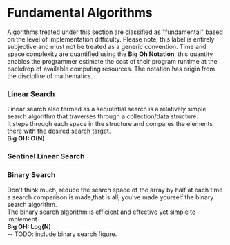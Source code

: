 # Fundamental Algorithms
Algorithms treated under this section are classified as "fundamental" based on the level of implementation 
difficulty. Please note, this label is entirely subjective and must not be treated as a generic convention. Time and space complexity are quantified using the **Big Oh Notation**, this quantity enables the programmer estimate the cost of their program runtime at the backdrop of available computing resources. The notation has origin from the discipline of mathematics.
### Linear Search
Linear search also termed as a sequential search is a relatively simple search algorithm that traverses through a collection/data structure.  
It steps through each space in the structure and compares the elements there with the desired search target.  
**Big OH: O(N)**    
### Sentinel Linear Search


### Binary Search
Don't think much, reduce the search space of the array by half at each time
a search comparison is made,that is all, you've made yourself the binary search algorithm.  
The binary search algorithm is efficient and effective yet simple to implement.  
**Big OH: Log(N)**   
-- TODO: include binary search figure.

